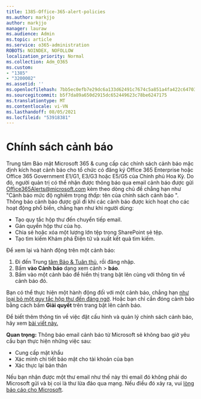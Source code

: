 ```yaml
---
title: 1385-Office-365-alert-policies
ms.author: markjjo
author: markjjo
manager: lauraw
ms.audience: Admin
ms.topic: article
ms.service: o365-administration
ROBOTS: NOINDEX, NOFOLLOW
localization_priority: Normal
ms.collection: Adm_O365
ms.custom:
- "1385"
- "3200002"
ms.assetid: ''
ms.openlocfilehash: 7bb5ec0efb7e29dc6a133d62491c7674c5a851a4fa422c647035aeaa0dbcd8d5
ms.sourcegitcommit: b5f7da89a650d2915dc652449623c78be6247175
ms.translationtype: MT
ms.contentlocale: vi-VN
ms.lasthandoff: 08/05/2021
ms.locfileid: "53918381"
---
```

# <a name="alert-policies"></a>Chính sách cảnh báo

Trung tâm Bảo mật Microsoft 365 & cung [](https://docs.microsoft.com/microsoft-365/compliance/alert-policies#default-alert-policies) cấp các chính sách cảnh báo mặc định kích hoạt cảnh báo cho tổ chức có đăng ký Office 365 Enterprise hoặc Office 365 Government E1/G1, E3/G3 hoặc E5/G5 của Chính phủ Hoa Kỳ. Do đó, người quản trị có thể nhận được thông báo qua email cảnh báo được gửi Office365Alerts@microsoft.com kèm theo dòng chủ đề chẳng hạn như "Cảnh báo mức độ nghiêm trọng *thấp:* tên của chính sách cảnh báo ". Thông báo cảnh báo được gửi đi khi các cảnh báo được kích hoạt cho các hoạt động phổ biến, chẳng hạn như khi người dùng:

- Tạo quy tắc hộp thư đến chuyển tiếp email.
- Gán quyền hộp thư của họ.
- Chia sẻ hoặc xóa một lượng lớn tệp trong SharePoint sẻ tệp.
- Tạo tìm kiếm Khám phá Điện tử và xuất kết quả tìm kiếm.

Để xem lại và hành động trên một cảnh báo:

1. Đi đến Trung [tâm Bảo & Tuân thủ,](https://protection.office.com) rồi đăng nhập.
2. Bấm **vào Cảnh báo** dạng xem cảnh  >  **báo**.
3. Bấm vào một cảnh báo để hiển thị trang bật lên cùng với thông tin về cảnh báo đó.

Bạn có thể thực hiện một hành động đối với một cảnh báo, chẳng hạn [như loại bỏ một quy tắc hộp thư đến đáng ngờ](https://docs.microsoft.com/microsoft-365/security/office-365-security/responding-to-a-compromised-email-account). Hoặc bạn chỉ cần đóng cảnh báo bằng cách bấm **Giải quyết** trên trang bật lên cảnh báo.

Để biết thêm thông tin về việc đặt cấu hình và quản lý chính sách cảnh báo, hãy xem [bài viết này.](https://docs.microsoft.com/microsoft-365/compliance/alert-policies)

**Quan trọng:** Thông báo email cảnh báo từ Microsoft sẽ không bao giờ yêu cầu bạn thực hiện những việc sau:

- Cung cấp mật khẩu
- Xác minh chi tiết bảo mật cho tài khoản của bạn
- Xác thực lại bản thân

Nếu bạn nhận được một thư email như thế này thì email đó không phải do Microsoft gửi và bị coi là thư lừa đảo qua mạng. Nếu điều đó xảy ra, vui [lòng báo cáo cho Microsoft](https://docs.microsoft.com/microsoft-365/security/office-365-security/report-junk-email-and-phishing-scams-in-outlook-on-the-web-eop).
